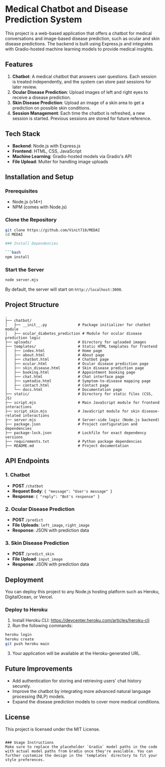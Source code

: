 

# Medical Chatbot and Disease Prediction System

This project is a web-based application that offers a chatbot for medical conversations and image-based disease prediction, such as ocular and skin disease predictions. The backend is built using Express.js and integrates with Gradio-hosted machine learning models to provide medical insights.

## Features

1. **Chatbot**: A medical chatbot that answers user questions. Each session is treated independently, and the system can store past sessions for later review.
2. **Ocular Disease Prediction**: Upload images of left and right eyes to receive a disease prediction.
3. **Skin Disease Prediction**: Upload an image of a skin area to get a prediction on possible skin conditions.
4. **Session Management**: Each time the chatbot is refreshed, a new session is started. Previous sessions are stored for future reference.

## Tech Stack

- **Backend**: Node.js with Express.js
- **Frontend**: HTML, CSS, JavaScript
- **Machine Learning**: Gradio-hosted models via Gradio's API
- **File Upload**: Multer for handling image uploads

## Installation and Setup

### Prerequisites

- Node.js (v14+)
- NPM (comes with Node.js)

### Clone the Repository

```bash
git clone https://github.com/Vinit710/MEDAI
cd MEDAI

### Install Dependencies

```bash
npm install
```

### Start the Server

```bash
node server.mjs
```

By default, the server will start on `http://localhost:3000`.

## Project Structure
```
.
├── chatbot/
│   ├── __init__.py              # Package initializer for chatbot module
│   ├── ocular_diabetes_prediction # Module for ocular disease prediction logic         
├── uploads/                     # Directory for uploaded images
├── templates/                   # Static HTML templates for frontend
│   ├── index.html               # Home page
│   ├── about.html               # About page
│   ├── chatbot.html             # Chatbot page
│   ├── ocular.html              # Ocular disease prediction page
│   ├── skin_disease.html        # Skin disease prediction page
│   ├── booking.html             # Appointment booking page
│   ├── chat.html                # Chat interface page
│   ├── symtodie.html            # Symptom-to-disease mapping page
│   ├── contact.html             # Contact page
│   └── docs.html                # Documentation page
├── static/                      # Directory for static files (CSS, JS)
├── script.mjs                   # Main JavaScript module for frontend interactions
├── script_skin.mjs              # JavaScript module for skin disease-related interactions
├── server.mjs                   # Server-side logic (Node.js backend)
├── package.json                 # Project configuration and dependencies
├── package-lock.json            # Lockfile for exact dependency versions
├── requirements.txt             # Python package dependencies
├── README.md                    # Project documentation
```
## API Endpoints

### 1. Chatbot
- **POST** `/chatbot`
- **Request Body**: `{ "message": "User's message" }`
- **Response**: `{ "reply": "Bot's response" }`

### 2. Ocular Disease Prediction
- **POST** `/predict`
- **File Uploads**: `left_image`, `right_image`
- **Response**: JSON with prediction data

### 3. Skin Disease Prediction
- **POST** `/predict_skin`
- **File Upload**: `input_image`
- **Response**: JSON with prediction data

## Deployment

You can deploy this project to any Node.js hosting platform such as Heroku, DigitalOcean, or Vercel.

### Deploy to Heroku

1. Install Heroku CLI: https://devcenter.heroku.com/articles/heroku-cli
2. Run the following commands:

```bash
heroku login
heroku create
git push heroku main
```

3. Your application will be available at the Heroku-generated URL.

## Future Improvements

- Add authentication for storing and retrieving users' chat history securely.
- Improve the chatbot by integrating more advanced natural language processing (NLP) models.
- Expand the disease prediction models to cover more medical conditions.

## License

This project is licensed under the MIT License.
```

### Usage Instructions
Make sure to replace the placeholder `Gradio` model paths in the code with actual model paths from Gradio once they're available. You can further customize the design in the `templates` directory to fit your style preferences.
